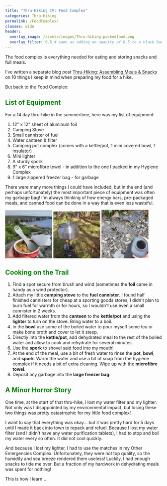 ```yaml
---
title: "Thru-Hiking IV: Food Complex"
categories: Thru-Hiking
permalink: /FoodComplex/
classes: wide
header:
  overlay_image: /assets/images/Thru-hiking-packedfood.png
  overlay_filter: 0.5 # same as adding an opacity of 0.5 to a black background
---
```


The food complex is everything needed for eating and storing snacks and full meals. 

I've written a separate blog post <a href="/_posts/2025-01-21-FoodAssembly.md">Thru-Hiking: Assembling Meals & Snacks</a> on 10 things I keep in mind when preparing my food for a hike. 

But back to the Food Complex: 

<h2 style="color: green;">List of Equipment</h2>

For a 14 day thru-hike in the summertime, here was my list of equipment: 
<ol>
    <li>12" x 12" sheet of aluminum foil</li>
    <li>Camping Stove</li>
    <li>Small cannister of fuel</li>
    <li>Water canteen & filter</li>
    <li>Camping pot complex (comes with a kettle/pot, 1 mini covered bowl, 1 insulator)</li>
    <li>Mini lighter</li>
    <li>A sturdy spork</li>
    <li>9" x 6" microfibre towel - in addition to the one I packed in my Hygiene Complex</li>
    <li>1 large zippered freezer bag - for garbage</li>
</ol>

There were many more things I could have included, but in the end (and perhaps unfortunately) the most important piece of equipment was often my garbage bag! I'm always thinking of how energy bars, pre-packaged meals, and canned food can be done in a way that is even less wasteful.  

<img src="/assets/images/Thru-hiking-food-fish.png" style="width: 30%; height: auto;" alt="Can of fish">
<img src="/assets/images/Thru-hiking-stove.png" style="width: 30%; height: auto;" alt="Stove">
<img src="/assets/images/Thru-hiking-waterrefill.png" style="width: 30%; height: auto;" alt="Water Canteen">

<h2 style="color: green;">Cooking on the Trail</h2>

<ol>
    <li>Find a spot secure from brush and wind (sometimes the <b>foil</b> came in handy as a wind protector).</li>
    <li>Attach my little <b>camping stove</b> to the <b>fuel cannister</b>. I found half finished cannisters for cheap at a sporting goods stores; I didn't plan to burn fuel for warmth or for hours, so I wouldn't use even a small cannister in 2 weeks.</li>
    <li>Add filtered water from the <b>canteen</b> to the <b>kettle/pot</b> and using the <b>lighter</b> to turn on the stove. Bring water to a boil.</li>
    <li>In the <b>bowl</b> use some of the boiled water to pour myself some tea or make bone broth and cover to let it steep.</li>
    <li>Directly into the <b>kettle/pot</b>, add dehydrated meal to the rest of the boiled water and allow to cook and rehydrate for several minutes.</li> 
    <li>Use the <b>spork</b> to shovel said food into my mouth!</li>
    <li>At the end of the meal, use a bit of fresh water to rinse the <b>pot</b>, <b>bowl</b>, and <b>spork</b>. Warm the water and use a bit of soap from the hygiene complex if it needs a bit of extra cleaning. Wipe up with the <b>microfibre towel</b>.</li>
    <li>Deposit any garbage into the <b>large freezer bag</b>.</li>
</ol>

<h2 style="color: green;">A Minor Horror Story</h2>

One time, at the start of that thru-hike, I lost my water filter and my lighter. Not only was I disappointed by my environmental impact, but losing these two things was pretty catastrophic for my little food complex! 

I want to say that everything was okay... but it was pretty hard for 5 days until I made it back into town to repack and refuel. Because I lost my water filter (and I didn't have any water purification tablets), I had to stop and boil my water every so often. It did not cool quickly. 

And because I lost my lighter, I had to use the matches in my Other Emergencies Complex. Unfortunately, they were not top quality, so the humidity and sea breeze rendered them useless! Luckily, I had enough snacks to tide me over. But a fraction of my hardwork in dehydrating meals was spent for nothing! 

This is how I learn... 